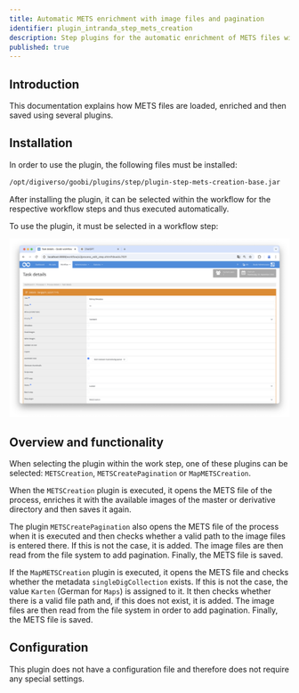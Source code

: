 ```yaml
---
title: Automatic METS enrichment with image files and pagination
identifier: plugin_intranda_step_mets_creation
description: Step plugins for the automatic enrichment of METS files with image assignment and pagination
published: true
---
```


## Introduction
This documentation explains how METS files are loaded, enriched and then saved using several plugins. 

## Installation
In order to use the plugin, the following files must be installed:

```bash
/opt/digiverso/goobi/plugins/step/plugin-step-mets-creation-base.jar
```

After installing the plugin, it can be selected within the workflow for the respective workflow steps and thus executed automatically.

To use the plugin, it must be selected in a workflow step:

![Konfiguration des Arbeitsschritts für die Nutzung des Plugins](screen1_en.png)


## Overview and functionality
When selecting the plugin within the work step, one of these plugins can be selected: `METSCreation`, `METSCreatePagination` or `MapMETSCreation`.

When the `METSCreation` plugin is executed, it opens the METS file of the process, enriches it with the available images of the master or derivative directory and then saves it again. 

The plugin `METSCreatePagination` also opens the METS file of the process when it is executed and then checks whether a valid path to the image files is entered there. If this is not the case, it is added. The image files are then read from the file system to add pagination. Finally, the METS file is saved.

If the `MapMETSCreation` plugin is executed, it opens the METS file and checks whether the metadata `singleDigCollection` exists. If this is not the case, the value `Karten` (German for `Maps`) is assigned to it. It then checks whether there is a valid file path and, if this does not exist, it is added. The image files are then read from the file system in order to add pagination. Finally, the METS file is saved.

## Configuration
This plugin does not have a configuration file and therefore does not require any special settings.